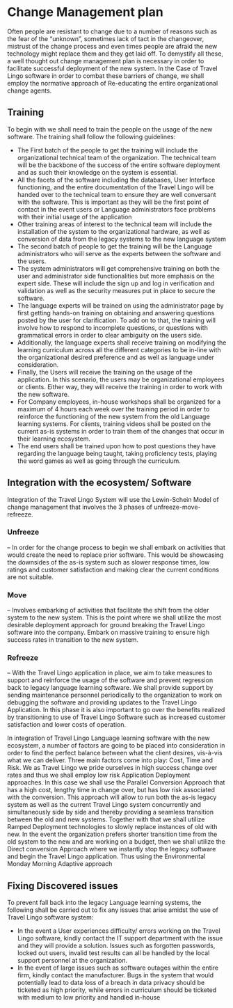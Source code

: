 # Change Management plan
Often people are resistant to change due to a number of reasons such as the fear of the “unknown”, sometimes lack of tact in the changeover, mistrust of the change process and even times people are afraid the new technology might replace them and they get laid off. To demystify all these, a well thought out change management plan is necessary in order to facilitate successful deployment of the new system.
In the Case of Travel Lingo software in order to combat these barriers of change, we shall employ the normative approach of Re-educating the entire organizational change agents.

 ## Training
To begin with we shall need to train the people on the usage of the new software. The training shall follow the following guidelines:
-	The First batch of the people to get the training will include the organizational technical team of the organization. The technical team will be the backbone of the success of the entire software deployment and as such their knowledge on the system is essential.
-	All the facets of the software including the databases, User Interface functioning, and the entire documentation of the Travel Lingo will be handed over to the technical team to ensure they are well conversant with the software. This is important as they will be the first point of contact in the event users or Language administrators face problems with their initial usage of the application
-	Other training areas of interest to the technical team will include the installation of the system to the organizational hardware, as well as conversion of data from the legacy systems to the new language system
-	The second batch of people to get the training will be the Language administrators who will serve as the experts between the software and the users.
-	The system administrators will get comprehensive training on both the user and administrator side functionalities but more emphasis on the expert side. These will include the sign up and log in verification and validation as well as the security measures put in place to secure the software.
-	The language experts will be trained on using the administrator page by first getting hands-on training on obtaining and answering questions posted by the user for clarification. To add on to that, the training will involve how to respond to incomplete questions, or questions with grammatical errors in order to clear ambiguity on the users side.
-	Additionally, the language experts shall receive training on modifying the learning curriculum across all the different categories to be in-line with the organizational desired preference and as well as language under consideration.
-	Finally, the Users will receive the training on the usage of the application. In this scenario, the users may be organizational employees or clients. Either way, they will receive the training in order to work with the new software.
-	For Company employees, in-house workshops shall be organized for a maximum of 4 hours each week over the training period in order to reinforce the functioning of the new system from the old Language learning systems. For clients, training videos shall be posted on the current as-is systems in order to train them of the changes that occur in their learning ecosystem.
-	The end users shall be trained upon how to post questions they have regarding the language being taught, taking proficiency tests, playing the word games as well as going through the curriculum.

 ## Integration with the ecosystem/ Software
Integration of the Travel Lingo System will use the Lewin-Schein Model of change management that involves the 3 phases of unfreeze-move-refreeze. 
### Unfreeze 
– In order for the change process to begin we shall embark on activities that would create the need to replace prior software. This would be showcasing the downsides of the as-is system such as slower response times, low ratings and customer satisfaction and making clear the current conditions are not suitable.
### Move 
– Involves embarking of activities that facilitate the shift from the older system to the new system. This is the point where we shall utilize the most desirable deployment approach for ground breaking the Travel Lingo software into the company. Embark on massive training to ensure high success rates in transition to the new system.
### Refreeze 
– With the Travel Lingo application in place, we aim to take measures to support and reinforce the usage of the software and prevent regression back to legacy language learning software. We shall provide support by sending maintenance personnel periodically to the organization to work on debugging the software and providing updates to the Travel Lingo Application. In this phase it is also important to go over the benefits realized by transitioning to use of Travel Lingo Software such as increased customer satisfaction and lower costs of operation.

In integration of Travel Lingo Language learning software with the new ecosystem, a number of factors are going to be placed into consideration in order to find the perfect balance between what the client desires, vis-à-vis what we can deliver. Three main factors come into play: Cost, Time and Risk. We as Travel Lingo we pride ourselves in high success change over rates and thus we shall employ low risk Application Deployment approaches. 
In this case we shall use the Parallel Conversion Approach that has a high cost, lengthy time in change over, but has low risk associated with the conversion. This approach will allow to run both the as-is legacy system as well as the current Travel Lingo system concurrently and simultaneously side by side and thereby providing a seamless transition between the old and new systems.
Together with that we shall utilize Ramped Deployment technologies to slowly replace instances of old with new. 
In the event the organization prefers shorter transition time from the old system to the new and are working on a budget, then we shall utilize the Direct conversion Approach where we instantly stop the legacy software and begin the Travel Lingo application. Thus using the Environmental Monday Morning Adaptive approach 

 ## Fixing Discovered issues
To prevent fall back into the legacy Language learning systems, the following shall be carried out to fix any issues that arise amidst the use of Travel Lingo software system:
-	In the event a User experiences difficulty/ errors working on the Travel Lingo software, kindly contact the IT support department with the issue and they will provide a solution. Issues such as forgotten passwords, locked out users, invalid test results can all be handled by the local support personnel at the organization.
-	In the event of large issues such as software outages within the entire firm, kindly contact the manufacturer. Bugs in the system that would potentially lead to data loss of a breach in data privacy should be ticketed as high priority, while errors in curriculum should be ticketed with medium to low priority and handled in-house
